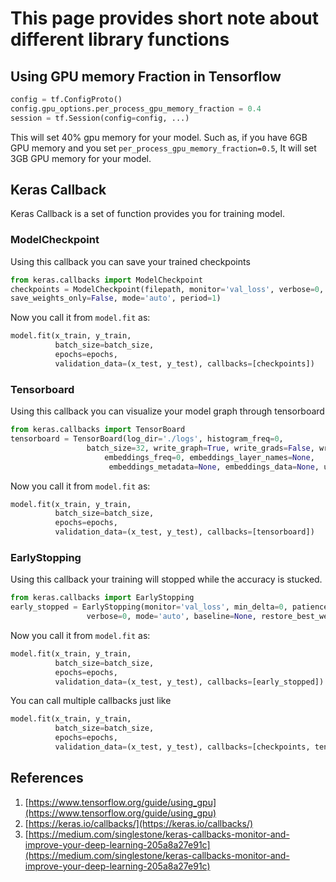 # This page provides short note about different library functions

## Using GPU memory Fraction in Tensorflow

```py
config = tf.ConfigProto()
config.gpu_options.per_process_gpu_memory_fraction = 0.4
session = tf.Session(config=config, ...)
```

This will set 40% gpu memory for your model. Such as, if you have 6GB GPU memory and you set `per_process_gpu_memory_fraction=0.5`, It
will set 3GB GPU memory for your model.

## Keras Callback

Keras Callback is a set of function provides you for training model.

### ModelCheckpoint

Using this callback you can save your trained checkpoints

```py
from keras.callbacks import ModelCheckpoint
checkpoints = ModelCheckpoint(filepath, monitor='val_loss', verbose=0, save_best_only=False, 
save_weights_only=False, mode='auto', period=1)

```

Now you call it from  `model.fit` as:

```py
model.fit(x_train, y_train,
          batch_size=batch_size,
          epochs=epochs,
          validation_data=(x_test, y_test), callbacks=[checkpoints])
```

### Tensorboard

Using this callback you can visualize your model graph through tensorboard

```py
from keras.callbacks import TensorBoard
tensorboard = TensorBoard(log_dir='./logs', histogram_freq=0, 
                 batch_size=32, write_graph=True, write_grads=False, write_images=True, 
                     embeddings_freq=0, embeddings_layer_names=None,
                      embeddings_metadata=None, embeddings_data=None, update_freq='epoch')
```

Now you call it from  `model.fit` as:

```py
model.fit(x_train, y_train,
          batch_size=batch_size,
          epochs=epochs,
          validation_data=(x_test, y_test), callbacks=[tensorboard])
```

### EarlyStopping

Using this callback your training will stopped while the accuracy is stucked. 

```py
from keras.callbacks import EarlyStopping
early_stopped = EarlyStopping(monitor='val_loss', min_delta=0, patience=0, 
                 verbose=0, mode='auto', baseline=None, restore_best_weights=False)
```
Now you call it from  `model.fit` as:

```py
model.fit(x_train, y_train,
          batch_size=batch_size,
          epochs=epochs,
          validation_data=(x_test, y_test), callbacks=[early_stopped])
```

You can call multiple callbacks just like

```py
model.fit(x_train, y_train,
          batch_size=batch_size,
          epochs=epochs,
          validation_data=(x_test, y_test), callbacks=[checkpoints, tensorboard, early_stopped])
```

## References
1. [https://www.tensorflow.org/guide/using_gpu](https://www.tensorflow.org/guide/using_gpu)
2. [https://keras.io/callbacks/](https://keras.io/callbacks/)
3. [https://medium.com/singlestone/keras-callbacks-monitor-and-improve-your-deep-learning-205a8a27e91c](https://medium.com/singlestone/keras-callbacks-monitor-and-improve-your-deep-learning-205a8a27e91c)
